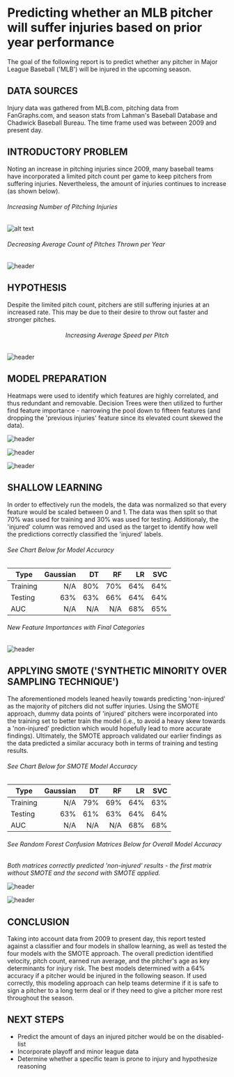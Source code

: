  # Predicting whether an MLB pitcher will suffer injuries based on prior year performance

The goal of the following report is to predict whether any pitcher in Major League Baseball ('MLB') will be injured in the upcoming season. 


## DATA SOURCES
Injury data was gathered from MLB.com, pitching data from FanGraphs.com, and season stats from Lahman's Baseball Database and Chadwick Baseball Bureau. The time frame used was between 2009 and present day. 



## INTRODUCTORY PROBLEM
Noting an increase in pitching injuries since 2009, many baseball teams have incorporated a limited pitch count per game to keep pitchers from suffering injuries. Nevertheless, the amount of injuries continues to increase (as shown below).

<h6>Increasing Number of Pitching Injuries</h6>

![alt text](final_project_files/img1.png)


<h6>Decreasing Average Count of Pitches Thrown per Year</h6>


![header](final_project_files/img2.png)


## HYPOTHESIS
Despite the limited pitch count, pitchers are still suffering injuries at an increased rate. This may be due to their desire to throw out faster and stronger pitches. 

<h6><center>Increasing Average Speed per Pitch</center></h6>    

![header](final_project_files/img3.png)


## MODEL PREPARATION
Heatmaps were used to identify which features are highly correlated, and thus redundant and removable. Decision Trees were then utilized to further find feature importance - narrowing the pool down to fifteen features (and dropping the 'previous injuries' feature since its elevated count skewed the data). 


![header](final_project_files/img4.png)



![header](final_project_files/img5.png)

![header](final_project_files/img6.png)


## SHALLOW LEARNING
In order to effectively run the models, the data was normalized so that every feature would be scaled between 0 and 1. The data was then split so that 70% was used for training and 30% was used for testing. Additionaly, the 'injured' column was removed and used as the target to identify how well the predictions correctly classified the 'injured' labels.

<h6>See Chart Below for Model Accuracy</h6>

  Type  | Gaussian|DT  |RF    |	LR  |SVC |
------- |--------:|---:|-----:|----:|---:|
Training|   N/A   |80% |70%   |64%  |64% |
Testing | 63%	  |63% |66%   |64%  |64% |	
AUC	|  N/A    |N/A |N/A   |68%  |65% |

<h6>New Feature Importances with Final Categories</h6>

![header](final_project_files/img7.png)

##  APPLYING SMOTE ('SYNTHETIC MINORITY OVER SAMPLING TECHNIQUE') 
The aforementioned models leaned heavily towards predicting 'non-injured' as the majority of pitchers did not suffer injuries. Using the SMOTE approach, dummy data points of 'injured' pitchers were incorporated into the training set to better train the model (i.e., to avoid a heavy skew towards a 'non-injured' prediction which would hopefully lead to more accurate findings). Ultimately, the SMOTE approach validated our earlier findings as the data predicted a similar accuracy both in terms of training and testing results.

<h6>See Chart Below for SMOTE Model Accuracy</h6>

Type    | Gaussian|DT  |RF  |LR  |SVC |
--------|--------:|---:|---:|---:|---:|
Training| N/A	  |79% |69% |64% |63% |
Testing	|  63%    |61% |63% |64% |64% |
AUC	| N/A	  |N/A |N/A |68% |68% |

<h6>See Random Forest Confusion Matrices Below for Overall Model Accuracy</h6>

*Both matrices correctly predicted 'non-injured' results - the first matrix without SMOTE and the second with SMOTE applied.*  

![header](final_project_files/img8.png)

![header](final_project_files/img9.png)

## CONCLUSION
Taking into account data from 2009 to present day, this report tested against a classifier and four models in shallow learning, as well as tested the four models with the SMOTE approach. The overall prediction identified velocity, pitch count, earned run average, and the pitcher's age as key determinants for injury risk. The best models determined with a 64% accuracy if a pitcher would be injured in the following season. If used correctly, this modeling approach can help teams determine if it is safe to sign a pitcher to a long term deal or if they need to give a pitcher more rest throughout the season.

## NEXT STEPS
- Predict the amount of days an injured pitcher would be on the disabled-list
- Incorporate playoff and minor league data
- Determine whether a specific team is prone to injury and hypothesize reasoning
